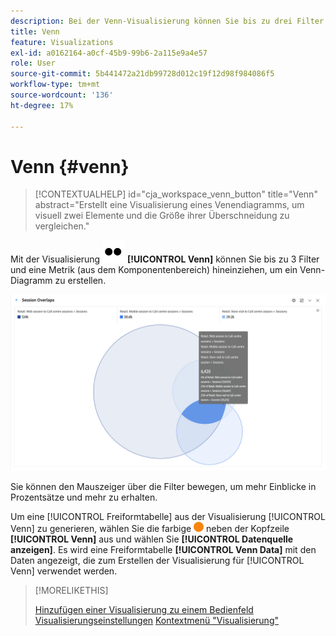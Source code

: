 ```yaml
---
description: Bei der Venn-Visualisierung können Sie bis zu drei Filter (aus Komponenten) und eine Metrik durch Drag-and-Drop einfügen, um ein Venn-Diagramm zu erstellen.
title: Venn
feature: Visualizations
exl-id: a0162164-a0cf-45b9-99b6-2a115e9a4e57
role: User
source-git-commit: 5b441472a21db99728d012c19f12d98f984086f5
workflow-type: tm+mt
source-wordcount: '136'
ht-degree: 17%

---
```


# Venn {#venn}

<!-- markdownlint-disable MD034 -->

>[!CONTEXTUALHELP]
>id="cja_workspace_venn_button"
>title="Venn"
>abstract="Erstellt eine Visualisierung eines Venendiagramms, um visuell zwei Elemente und die Größe ihrer Überschneidung zu vergleichen."

<!-- markdownlint-enable MD034 -->


Mit der Visualisierung ![Typ](/help/assets/icons/TwoDots.svg) **[!UICONTROL Venn]** können Sie bis zu 3 Filter und eine Metrik (aus dem Komponentenbereich) hineinziehen, um ein Venn-Diagramm zu erstellen.

![Venn-Visualisierung, die drei Filter enthält.](assets/venn.png)

Sie können den Mauszeiger über die Filter bewegen, um mehr Einblicke in Prozentsätze und mehr zu erhalten.

Um eine [!UICONTROL Freiformtabelle] aus der Visualisierung [!UICONTROL Venn] zu generieren, wählen Sie die farbige ![StatusOrange](/help/assets/icons/StatusOrange.svg) neben der Kopfzeile **[!UICONTROL Venn]** aus und wählen Sie **[!UICONTROL Datenquelle anzeigen]**. Es wird eine Freiformtabelle **[!UICONTROL Venn Data]** mit den Daten angezeigt, die zum Erstellen der Visualisierung für [!UICONTROL Venn] verwendet werden.

<!--
To normalize the Venn diagram (take the size out of it), go select ![Setting](/help/assets/icons/Setting.svg) and select **[!UICONTROL Normalization]**.

![Visualization Settings option for Visualization type: Venn diagram.](assets/normalization.png)

-->

>[!MORELIKETHIS]
>
>[Hinzufügen einer Visualisierung zu einem Bedienfeld](/help/analysis-workspace/visualizations/freeform-analysis-visualizations.md#add-visualizations-to-a-panel)
>[Visualisierungseinstellungen](/help/analysis-workspace/visualizations/freeform-analysis-visualizations.md#settings)
>[Kontextmenü &quot;Visualisierung&quot;](/help/analysis-workspace/visualizations/freeform-analysis-visualizations.md#context-menu)
>

